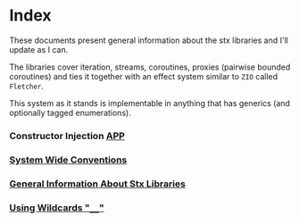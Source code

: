 # Index  

These documents present general information about the stx libraries and I'll update as I can.

The libraries cover iteration, streams, coroutines, proxies (pairwise bounded coroutines) and ties it together with an effect system similar to `ZIO` called `Fletcher`.

This system as it stands is implementable in anything that has generics (and optionally tagged enumerations).

### Constructor Injection [APP](APP.md)  
### [System Wide Conventions](conventions.md)  
### [General Information About Stx Libraries](libraries.md)  
### [Using Wildcards "`__`"](Wildcard.md)  